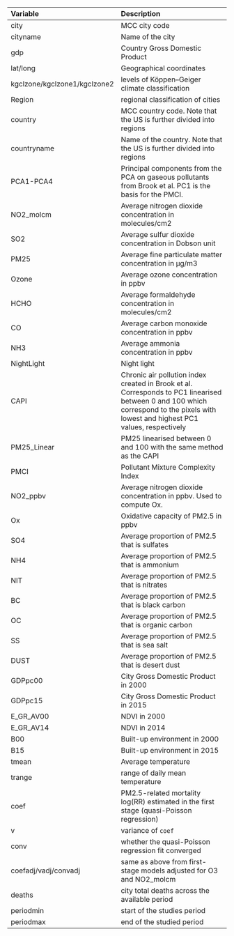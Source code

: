 | Variable | Description |
|:---|:---|
|city | MCC city code |
| cityname | Name of the city |
| gdp | Country Gross Domestic Product |
| lat/long | Geographical coordinates |
| kgclzone/kgclzone1/kgclzone2 | levels of Köppen–Geiger climate classification |
| Region | regional classification of cities |
| country | MCC country code. Note that the US is further divided into regions |
| countryname | Name of the country. Note that the US is further divided into regions |
| PCA1-PCA4 | Principal components from the PCA on gaseous pollutants from Brook et al. PC1 is the basis for the PMCI. |
| NO2_molcm |  Average nitrogen dioxide concentration in molecules/cm2 |
| SO2 | Average sulfur dioxide concentration in Dobson unit |
| PM25 | Average fine particulate matter concentration in µg/m3 |
| Ozone | Average ozone concentration in ppbv |
| HCHO | Average formaldehyde concentration in molecules/cm2 |
| CO | Average carbon monoxide concentration in ppbv |
| NH3 | Average ammonia concentration in ppbv |
| NightLight | Night light |
| CAPI | Chronic air pollution index created in Brook et al. Corresponds to PC1 linearised between 0 and 100 which correspond to the pixels with lowest and highest PC1 values, respectively |
| PM25_Linear | PM25 linearised between 0 and 100 with the same method as the CAPI |
| PMCI | Pollutant Mixture Complexity Index |
| NO2_ppbv | Average nitrogen dioxide concentration in ppbv. Used to compute Ox. |
| Ox | Oxidative capacity of PM2.5 in ppbv |
| SO4 | Average proportion of PM2.5 that is sulfates |
| NH4 | Average proportion of PM2.5 that is ammonium |
| NIT | Average proportion of PM2.5 that is nitrates |
| BC | Average proportion of PM2.5 that is black carbon |
| OC | Average proportion of PM2.5 that is organic carbon |
| SS | Average proportion of PM2.5 that is sea salt |
| DUST | Average proportion of PM2.5 that is desert dust |
| GDPpc00 | City Gross Domestic Product in 2000 |
| GDPpc15 | City Gross Domestic Product in 2015 |
| E_GR_AV00 | NDVI in 2000 |
| E_GR_AV14 | NDVI in 2014 |
| B00 | Built-up environment in 2000 |
| B15 | Built-up environment in 2015 |
| tmean | Average temperature |
| trange | range of daily mean temperature |
| coef | PM2.5-related mortality log(RR) estimated in the first stage (quasi-Poisson regression) |
| v | variance of `coef` |
| conv | whether the quasi-Poisson regression fit converged |
| coefadj/vadj/convadj | same as above from first-stage models adjusted for O3 and NO2_molcm |
| deaths | city total deaths across the available period |
| periodmin | start of the studies period |
| periodmax | end of the studied period |
